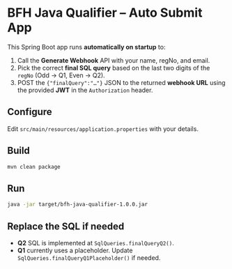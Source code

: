 # BFH Java Qualifier – Auto Submit App

This Spring Boot app runs **automatically on startup** to:

1. Call the **Generate Webhook** API with your name, regNo, and email.
2. Pick the correct **final SQL query** based on the last two digits of the `regNo` (Odd → Q1, Even → Q2).
3. POST the `{"finalQuery":"…"}` JSON to the returned **webhook URL** using the provided **JWT** in the `Authorization` header.

## Configure
Edit `src/main/resources/application.properties` with your details.

## Build
```bash
mvn clean package
```

## Run
```bash
java -jar target/bfh-java-qualifier-1.0.0.jar
```

## Replace the SQL if needed
- **Q2** SQL is implemented at `SqlQueries.finalQueryQ2()`.
- **Q1** currently uses a placeholder. Update `SqlQueries.finalQueryQ1Placeholder()` if needed.
